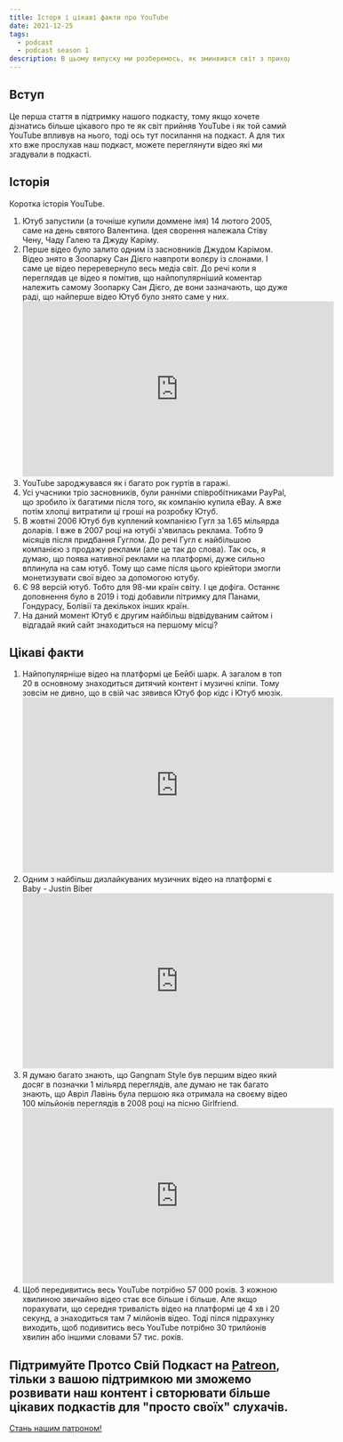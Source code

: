 ```yaml
---
title: Історя і цікаві факти про YouTube
date: 2021-12-25
tags:
  - podcast
  - podcast season 1
description: В цьому випуску ми розберемось, як зминвився світ з приходом YouTube. Розповімо вам цікаві факти та те яке майбутнє чекає на цей сервіс
---
```


## Вступ

Це перша стаття в підтримку нашого подкасту, тому якщо хочете дізнатись більше цікавого про те як світ прийняв YouTube і як той самий YouTube впливув на нього, тоді ось тут посилання на подкаст. А для тих хто вже прослухав наш подкаст, можете переглянути відео які ми згадували в подкасті.

## Історія

Коротка історія YouTube.

1. Ютуб запустили (а точніше купили доммене імя) 14 лютого 2005, саме на день святого Валентина. Ідея сворення належала Стіву Чену, Чаду Галею та Джуду Каріму.
2. Перше відео було залито одним із засновників Джудом Карімом. Відео знято в Зоопарку Сан Дієго навпроти волєру із слонами. І саме це відео переревернуло весь медіа світ. До речі коли я переглядав це відео я помітив, що найпопулярніший коментар належить самому Зоопарку Сан Дієго, де вони зазначають, що дуже раді, що найперше відео Ютуб було знято саме у них. <iframe width="560" height="315" src="https://www.youtube.com/embed/jNQXAC9IVRw" title="YouTube video player" frameborder="0" allow="accelerometer; autoplay; clipboard-write; encrypted-media; gyroscope; picture-in-picture" allowfullscreen></iframe>
3. YouTube зароджувався як і багато рок гуртів в гаражі.
4. Усі учасники тріо засновників, були ранніми співробітниками PayPal, що зробило їх багатими після того, як компанію купила eBay. А вже потім хлопці витратили ці гроші на розробку Ютуб.
5. В жовтні 2006 Ютуб був куплений компанією Гугл за 1.65 мільярда доларів. І вже в 2007 році на ютубі з'явилась реклама. Тобто 9 місяців після придбання Гуглом. До речі Гугл є найбільшою компанією з продажу реклами (але це так до слова). Так ось, я думаю, що поява нативної реклами на платформі, дуже сильно вплинула на сам ютуб. Тому що саме після цього кріейтори змогли монетизувати свої відео за допомогою ютубу.
6. Є 98 версій ютуб. Тобто для 98-ми країн світу. І це дофіга. Останнє доповнення було в 2019 і тоді добавили пітримку для Панами, Гондурасу, Болівії та декількох інших країн.
7. На даний момент Ютуб є другим найбільш відвідуваним сайтом і відгадай який сайт знаходиться на першому місці?

## Цікаві факти

1. Найпопулярніше відео на платформі це Бейбі шарк. А загалом в топ 20 в основному знаходиться дитячий контент і музичні кліпи. Тому зовсім не дивно, що в свій час зявився Ютуб фор кідс і Ютуб мюзік. <iframe width="560" height="315" src="https://www.youtube.com/embed/XqZsoesa55w" title="YouTube video player" frameborder="0" allow="accelerometer; autoplay; clipboard-write; encrypted-media; gyroscope; picture-in-picture" allowfullscreen></iframe>
2. Одним з найбільш дизлайкуваних музичних відео на платформі є Baby - Justin Biber <iframe width="560" height="315" src="https://www.youtube.com/embed/kffacxfA7G4" title="YouTube video player" frameborder="0" allow="accelerometer; autoplay; clipboard-write; encrypted-media; gyroscope; picture-in-picture" allowfullscreen></iframe>
3. Я думаю багато знають, що Gangnam Style був першим відео який досяг в позначки 1 мільярд переглядів, але думаю не так багато знають, що Авріл Лавінь була першою яка отримала на своєму відео 100 мільйонів переглядів в 2008 році на пісню Girlfriend. <iframe width="560" height="315" src="https://www.youtube.com/embed/Bg59q4puhmg" title="YouTube video player" frameborder="0" allow="accelerometer; autoplay; clipboard-write; encrypted-media; gyroscope; picture-in-picture" allowfullscreen></iframe>
4. Щоб передивитись весь YouTube потрібно 57 000 років. З кожною хвилиною звичайно відео стає все більше і більше. Але якщо порахувати, що середня тривалість відео на платформі це 4 хв і 20 секунд, а знаходиться там 7 мілйонів відео. Тоді пілся підрахунку виходить, щоб подивитись весь YouTube потрібно 30 трилйонів хвилин або іншими словами 57 тис. років.

## Підтримуйте Протсо Свій Подкаст на [Patreon](https://www.patreon.com/bePatron?u=66578283 "Просто свій патреон"), тільки з вашою підтримкою ми зможемо розвивати наш контент і свторювати більше цікавих подкастів для "просто своїх" слухачів.

<a href="https://www.patreon.com/bePatron?u=66578283" data-patreon-widget-type="become-patron-button">Стань нашим патроном!</a><script async src="https://c6.patreon.com/becomePatronButton.bundle.js"></script>
